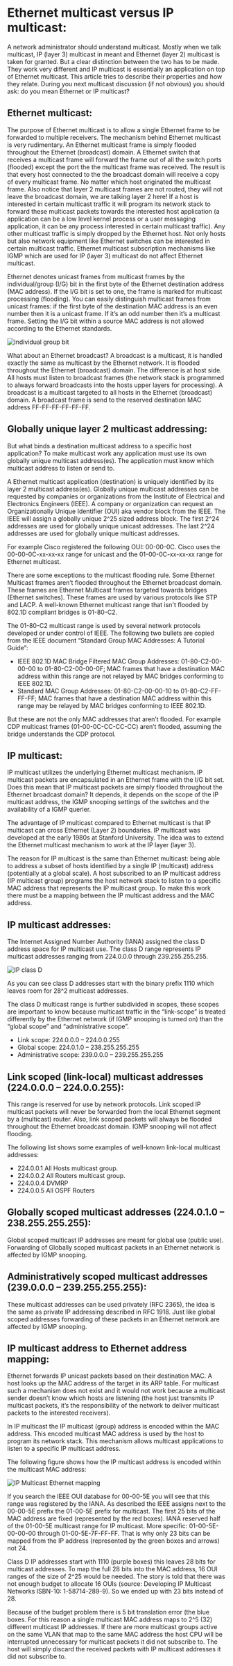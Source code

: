 Ethernet multicast versus IP multicast:
=====================================================

A network administrator should understand multicast. Mostly when we talk multicast, IP (layer 3) multicast in meant and Ethernet (layer 2) multicast is taken for granted. But a clear distinction between the two has to be made. They work very different and IP multicast is essentially an application on top of Ethernet multicast. This article tries to describe their properties and how they relate. During you next multicast discussion (if not obvious) you should ask: do you mean Ethernet or IP multicast? 

Ethernet multicast:
-------------------
The purpose of Ethernet multicast is to allow a single Ethernet frame to be forwarded to multiple receivers. The mechanism behind Ethernet multicast is very rudimentary. An Ethernet multicast frame is simply flooded throughout the Ethernet (broadcast) domain. A Ethernet switch that receives a multicast frame will forward the frame out of all the switch ports (flooded) except the port the the multicast frame was received. The result is that every host connected to the the broadcast domain will receive a copy of every multicast frame. No matter which host originated the multicast frame. Also notice that layer 2 multicast frames are not routed, they will not leave the broadcast domain, we are talking layer 2 here! If a host is interested in certain multicast traffic it will program its network stack to forward these multicast packets towards the interested host application (a application can be a low level kernel process or a user messaging application, it can be any process interested in certain multicast traffic). Any other multicast traffic is simply dropped by the Ethernet host. Not only hosts but also network equipment like Ethernet switches can be interested in certain multicast traffic. Ethernet multicast subscription mechanisms like IGMP which are used for IP (layer 3) multicast do not affect Ethernet multicast.

Ethernet denotes unicast frames from multicast frames by the individual/group (I/G) bit in the first byte of the Ethernet destination address (MAC address). If the I/G bit is set to one, the frame is marked for multicast processing (flooding). You can easily distinguish multicast frames from unicast frames: if the first byte of the destination MAC address is an even number then it is a unicast frame. If it’s an odd number then it’s a multicast frame. Setting the I/G bit within a source MAC address is not allowed according to the Ethernet standards.


![individual group bit](individual-group-bit.png?raw=true)


What about an Ethernet broadcast? A broadcast is a multicast, it is handled exactly the same as multicast by the Ethernet network. It is flooded throughout the Ethernet (broadcast) domain. The difference is at host side. All hosts must listen to broadcast frames (the network stack is programmed to always forward broadcasts into the hosts upper layers for processing). A broadcast is a multicast targeted to all hosts in the Ethernet (broadcast) domain. A broadcast frame is send to the reserved destination MAC address FF-FF-FF-FF-FF-FF.

Globally unique layer 2 multicast addressing:
---------------------------------------------

But what binds a destination multicast address to a specific host application? To make multicast work any application must use its own globally unique multicast address(es). The application must know which multicast address to listen or send to.  

A Ethernet multicast application (destination) is uniquely identified by its layer 2 multicast address(es). Globally unique multicast addresses can be requested by companies or organizations from the Institute of Electrical and Electronics Engineers (IEEE). A company or organization can request an Organizationally Unique Identifier (OUI) aka vendor block from the IEEE. The IEEE will assign a globally unique 2^25 sized address block. The first 2^24 addresses are used for globally unique unicast addresses. The last 2^24 addresses are used for globally unique multicast addresses.

For example Cisco registered the following OUI: 00-00-0C. Cisco uses the 00-00-0C-xx-xx-xx range for unicast and the 01-00-0C-xx-xx-xx range for Ethernet multicast.

There are some exceptions to the multicast flooding rule. Some Ethernet Multicast frames aren’t flooded throughout the Ethernet broadcast domain. These frames are Ethernet Multicast frames targeted towards bridges (Ethernet switches). These frames are used by various protocols like STP and LACP. A well-known Ethernet multicast range that isn't flooded by 802.1D compliant bridges is 01-80-C2.

The 01-80-C2 multicast range is used by several network protocols developed or under control of IEEE. The following two bullets are copied from the IEEE document “Standard Group MAC Addresses: A Tutorial Guide”:

* IEEE 802.1D MAC Bridge Filtered MAC Group Addresses: 01-80-C2-00-00-00 to 01-80-C2-00-00-0F; MAC frames that have a destination MAC address within this range are not relayed by MAC bridges conforming to IEEE 802.1D.
* Standard MAC Group Addresses: 01-80-C2-00-00-10 to 01-80-C2-FF-FF-FF; MAC frames that have a destination MAC address within this range may be relayed by MAC bridges conforming to IEEE 802.1D.

But these are not the only MAC addresses that aren’t flooded. For example CDP multicast frames (01-00-0C-CC-CC-CC) aren’t flooded, assuming the bridge understands the CDP protocol.

IP multicast:
-------------
IP multicast utilizes the underlying Ethernet multicast mechanism. IP multicast packets are encapsulated in an Ethernet frame with the I/G bit set. Does this mean that IP multicast packets are simply flooded throughout the Ethernet broadcast domain? It depends, it depends on the scope of the IP multicast address, the IGMP snooping settings of the switches and the availability of a IGMP querier.

The advantage of IP multicast compared to Ethernet multicast is that IP multicast can cross Ethernet (Layer 2) boundaries. IP multicast was developed at the early 1980s at Stanford University. The idea was to extend the Ethernet multicast mechanism to work at the IP layer (layer 3).

The reason for IP multicast is the same than Ethernet multicast: being able to address a subset of hosts identified by a single IP (multicast) address (potentially at a global scale). A host subscribed to an IP multicast address (IP multicast group) programs the host network stack to listen to a specific MAC address that represents the IP multicast group. To make this work there must be a mapping between the IP multicast address and the MAC address.

IP multicast addresses:
-----------------------
The Internet Assigned Number Authority (IANA) assigned the class D address space for IP multicast use. The class D range represents IP multicast addresses ranging from 224.0.0.0 through 239.255.255.255.

![IP class D](Class-D.png?raw=true)

As you can see class D addresses start with the binary prefix 1110 which leaves room for 28^2 multicast addresses.

The class D multicast range is further subdivided in scopes, these scopes are important to know because multicast traffic in the “link-scope” is treated differently by the Ethernet network (if IGMP snooping is turned on) than the “global scope” and “administrative scope”.

* Link scope: 224.0.0.0 – 224.0.0.255
* Global scope: 224.0.1.0 – 238.255.255.255
* Administrative scope: 239.0.0.0 – 239.255.255.255

Link scoped (link-local) multicast addresses (224.0.0.0 – 224.0.0.255):
-----------------------------------------------------------------------
This range is reserved for use by network protocols. Link scoped IP multicast packets will never be forwarded from the local Ethernet segment by a (multicast) router. Also, link scoped packets will always be flooded throughout the Ethernet broadcast domain. IGMP snooping will not affect flooding. 

The following list shows some examples of well-known link-local multicast addresses:

* 224.0.0.1 All Hosts multicast group.
* 224.0.0.2 All Routers multicast group.
* 224.0.0.4 DVMRP
* 224.0.0.5 All OSPF Routers

Globally scoped multicast addresses (224.0.1.0 – 238.255.255.255):
------------------------------------------------------------------
Global scoped multicast IP addresses are meant for global use (public use). Forwarding of Globally scoped multicast packets in an Ethernet network is affected by IGMP snooping.

Administratively scoped multicast addresses (239.0.0.0 – 239.255.255.255):
--------------------------------------------------------------------------
These multicast addresses can be used privately (RFC 2365), the idea is the same as private IP addressing described in RFC 1918. Just like global scoped addresses forwarding of these packets in an Ethernet network are affected by IGMP snooping.

IP multicast address to Ethernet address mapping:
--------------------------------------------------
Ethernet forwards IP unicast packets based on their destination MAC. A host looks up the MAC address of the target in its ARP table. For multicast such a mechanism does not exist and it would not work because a multicast sender doesn’t know which hosts are listening (the host just transmits IP multicast packets, it’s the responsibility of the network to deliver multicast packets to the interested receivers).

In IP multicast the IP multicast (group) address is encoded within the MAC address.  This encoded multicast MAC address is used by the host to program its network stack. This mechanism allows multicast applications to listen to a specific IP multicast address.

The following figure shows how the IP multicast address is encoded within the multicast MAC address:

![IP Multicast Ethernet mapping](IP-Multicast-Ethernet-mapping.png?raw=true)

If you search the IEEE OUI database for 00-00-5E you will see that this range was registered by the IANA. As described the IEEE assigns next to the 00-00-5E prefix the 01-00-5E prefix for multicast. The first 25 bits of the MAC address are fixed (represented by the red boxes). IANA reserved half of the 01-00-5E multicast range for IP multicast. More specific: 01-00-5E-00-00-00 through 01-00-5E-7F-FF-FF. That is why only 23 bits can be mapped from the IP address (represented by the green boxes and arrows) not 24.

Class D IP addresses start with 1110 (purple boxes) this leaves 28 bits for multicast addresses. To map the full 28 bits into the MAC address, 16 OUI ranges of the size of 2^25 would be needed. The story is told that there was not enough budget to allocate 16 OUIs (source: Developing IP Multicast Networks ISBN-10: 1-58714-289-9). So we ended up with 23 bits instead of 28.

Because of the budget problem there is 5 bit translation error (the blue boxes. For this reason a single multicast MAC address maps to 2^5 (32) different multicast IP addresses. If there are more multicast groups active on the same VLAN that map to the same MAC address the host CPU will be interrupted unnecessary for multicast packets it did not subscribe to. The host will simply discard the received packets with IP multicast addresses it did not subscribe to.



